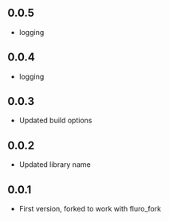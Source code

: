 ## 0.0.5
- logging

## 0.0.4
- logging

## 0.0.3
- Updated build options

## 0.0.2
- Updated library name

## 0.0.1
- First version, forked to work with fluro_fork
